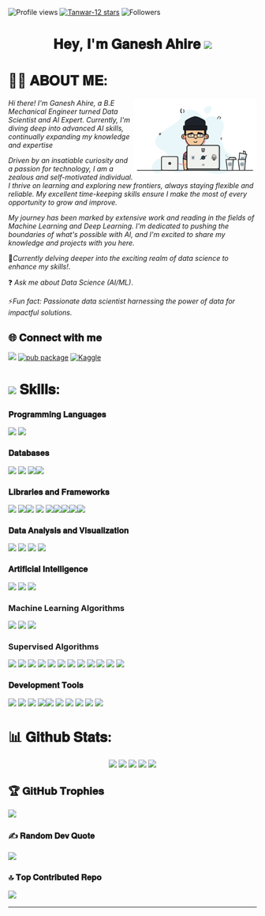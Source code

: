 ![Profile views](https://komarev.com/ghpvc/?username=GaneshAhire30&style=for-the-badge&color=013243 )
[![Tanwar-12 stars](https://img.shields.io/github/stars/GaneshAhire30?color=DAF7A6&style=for-the-badge&logo=https://github.com/GaneshAhire30/repo/raw/main/path/to/your/image.png)](https://github.com/GaneshAhire30?tab=repositories&sort=stargazers)
![Followers](https://img.shields.io/github/followers/GaneshAhire30?style=for-the-badge&color=013243)





<h1 align="center"> 𝐇𝐞𝐲, 𝐈'𝐦 𝐆𝐚𝐧𝐞𝐬𝐡 𝐀𝐡𝐢𝐫𝐞  <img src="https://media.giphy.com/media/hvRJCLFzcasrR4ia7z/giphy.gif" width="25px"></h1>

# 🙋‍♂️ 𝐀𝐁𝐎𝐔𝐓 𝐌𝐄:

<img align="right" alt="coding" width="250" src="https://github.com/GaneshAhire30/GaneshAhire30/blob/main/GH.gif">

*Hi there! I'm Ganesh Ahire, a B.E Mechanical Engineer turned Data Scientist and AI Expert. Currently, I'm diving deep into advanced AI skills, continually expanding my knowledge and expertise*

*Driven by an insatiable curiosity and a passion for technology, I am a zealous and self-motivated individual. I thrive on learning and exploring new frontiers, always staying flexible and reliable. My excellent time-keeping skills ensure I make the most of every opportunity to grow and improve.*

*My journey has been marked by extensive work and reading in the fields of Machine Learning and Deep Learning. I'm dedicated to pushing the boundaries of what's possible with AI, and I'm excited to share my knowledge and projects with you here.*

📝*Currently delving deeper into the exciting realm of data science to enhance my skills!*.

❓ *Ask me about Data Science (AI/ML)*.

⚡*Fun fact: Passionate data scientist harnessing the power of data for impactful solutions.*

## 🌐  𝐂𝐨𝐧𝐧𝐞𝐜𝐭 𝐰𝐢𝐭𝐡 𝐦𝐞


[![](https://img.shields.io/badge/Gmail-0077B5?style=for-the-badge&logo=gmail&logoColor=white)](mailto:ganeshahire783@gmail.com)
 [![pub package](https://img.shields.io/badge/LinkedIn-2F4F4F?style=for-the-badge&logo=linkedin&logoColor=white)](https://linkedin.com/in/https://www.linkedin.com/in/ganesh-ahire-8a9a31233)
 [![Kaggle](https://img.shields.io/badge/Kaggle-0077B5?style=for-the-badge&logo=kaggle&logoColor=white)](https://www.kaggle.com/ganeshahire0)


# <img src='https://user-images.githubusercontent.com/74038190/206662607-d9e7591e-bbf9-42f9-9386-29efc927bc16.gif' width="40">  𝐒𝐤𝐢𝐥𝐥𝐬: 

### 𝐏𝐫𝐨𝐠𝐫𝐚𝐦𝐦𝐢𝐧𝐠 𝐋𝐚𝐧𝐠𝐮𝐚𝐠𝐞𝐬
 <img src="https://img.shields.io/badge/Python-323330?style=for-the-badge&logo=Python&logoColor=white"/>  <img src="https://img.shields.io/badge/C%2B%2B-00599C?style=for-the-badge&logo=c%2B%2B&logoColor=white"/>

### 𝐃𝐚𝐭𝐚𝐛𝐚𝐬𝐞𝐬
 <img src="https://img.shields.io/badge/MySQL-005C84?style=for-the-badge&logo=mysql&logoColor=white"/> <img src="https://img.shields.io/badge/PostgreSQL-20232A?style=for-the-badge&logo=postgresql&logoColor=white"/> <img src="https://img.shields.io/badge/SQLite-07405E?style=for-the-badge&logo=sqlite&logoColor=white"/><img src="https://img.shields.io/badge/MongoDB-20232A?style=for-the-badge&logo=MongoDB&logoColor=white"/>

### 𝐋𝐢𝐛𝐫𝐚𝐫𝐢𝐞𝐬 𝐚𝐧𝐝 𝐅𝐫𝐚𝐦𝐞𝐰𝐨𝐫𝐤𝐬

<img src="https://img.shields.io/badge/Pandas-20232A?style=for-the-badge&logo=Pandas&logoColor=61DAFB"/> <img src="https://img.shields.io/badge/Numpy-0077B5?style=for-the-badge&logo=Numpy&logoColor=white"/><img src="https://img.shields.io/badge/Matplotlib-20232A?style=for-the-badge&logo=Pandas&logoColor=61DAFB"/>  <img src="https://img.shields.io/badge/Scikit-learn-0077B5?style=for-the-badge&logo=Scikit-learn&logoColor=white"/> <img src="https://img.shields.io/badge/Keras-20232A?style=for-the-badge&logo=Keras&logoColor=white"/><img src="https://img.shields.io/badge/Seaborn-0077B5?style=for-the-badge&logo=Seaborn&logoColor=61DAFB"/><img src="https://img.shields.io/badge/Regex-20232A?style=for-the-badge&logo=Regex&logoColor=white"/><img src="https://img.shields.io/badge/Tensorflow-0769AD?style=for-the-badge&logo=Tensorflow&logoColor=white"/><img src="https://img.shields.io/badge/Opencv-20232A?style=for-the-badge&logo=Opencv&logoColor=white"/>

### 𝐃𝐚𝐭𝐚 𝐀𝐧𝐚𝐥𝐲𝐬𝐢𝐬 𝐚𝐧𝐝 𝐕𝐢𝐬𝐮𝐚𝐥𝐢𝐳𝐚𝐭𝐢𝐨𝐧
 <img src="https://img.shields.io/badge/Statistics-0078D4?style=for-the-badge&logo=visual%20studio%20code&logoColor=white" /> <img src="https://img.shields.io/badge/Data Wranling-20232A?style=for-the-badge&logo=Data Wranling&logoColor=white" /> <img src="https://img.shields.io/badge/EDA-0078D4?style=for-the-badge&logo=Colab&logoColor=white" />  <img src="https://img.shields.io/badge/Tableau-20232A?style=for-the-badge&logo=Tableau&logoColor=white" />

###  𝐀𝐫𝐭𝐢𝐟𝐢𝐜𝐢𝐚𝐥 𝐈𝐧𝐭𝐞𝐥𝐥𝐢𝐠𝐞𝐧𝐜𝐞
<img src="https://img.shields.io/badge/Machine Learning-20232A?style=for-the-badge&logo=Machine learning%20XD&logoColor=#FF61F6"/> <img src="https://img.shields.io/badge/Deep learning-0056D2?style=for-the-badge&logo=Deep learning%20illustrator&logoColor=white"/> <img src="https://img.shields.io/badge/CNN-20232A?style=for-the-badge&logo=CNN&logoColor=white"/>

###  Machine Learning Algorithms
<img src="https://img.shields.io/badge/SUERVISED LEARNING-20232A?style=for-the-badge&logo=SUERVISED LEARNING%20XD&logoColor=#FF61F6"/> <img src="https://img.shields.io/badge/UNSUERVISED LEARNING-0056D2?style=for-the-badge&logo=UNSUERVISED LEARNING%20illustrator&logoColor=white"/> <img src="https://img.shields.io/badge/REINFORCEMENT LEARNING-20232A?style=for-the-badge&logo=/REINFORCEMENT LEARNING&logoColor=white"/>

###  Supervised Algorithms
<img src="https://img.shields.io/badge/LINEAR REGRESSION-20232A?style=for-the-badge&logo=LINEAR REGRESSION%20XD&logoColor=#FF61F6"/> <img src="https://img.shields.io/badge/LOGISTIC REGRESSION-0056D2?style=for-the-badge&logo=LOGISTIC REGRESSION%20illustrator&logoColor=white"/> <img src="https://img.shields.io/badge/KNN-20232A?style=for-the-badge&logo=KNN&logoColor=white"/> <img src="https://img.shields.io/badge/KNN-20232A?style=for-the-badge&logo=KNN&logoColor=white"/> <img src="https://img.shields.io/badge/KNN-20232A?style=for-the-badge&logo=KNN&logoColor=white"/> <img src="https://img.shields.io/badge/SVM-20232A?style=for-the-badge&logo=SVM&logoColor=white"/> <img src="https://img.shields.io/badge/DECISION TREE-20232A?style=for-the-badge&logo=DECISION TREE&logoColor=white"/> <img src="https://img.shields.io/badge/RANDOM FOREST-20232A?style=for-the-badge&logo=RANDOM FOREST&logoColor=white"/> <img src="https://img.shields.io/badge/XGBOOST-20232A?style=for-the-badge&logo=XGBOOST&logoColor=white"/> <img src="https://img.shields.io/badge/GRADIENT BOOSTING-20232A?style=for-the-badge&logo=GRADIENT BOOSTING&logoColor=white"/> <img src="https://img.shields.io/badge/BAGGING-20232A?style=for-the-badge&logo=BAGGING&logoColor=white"/> <img src="https://img.shields.io/badge/TIME SERIES FORECASTING-20232A?style=for-the-badge&logo=TIME SERIES FORECASTING&logoColor=white"/>

###  𝐃𝐞𝐯𝐞𝐥𝐨𝐩𝐦𝐞𝐧𝐭 𝐓𝐨𝐨𝐥𝐬
 <a href="https://github.com/Tanwar-12"><img src="https://img.shields.io/badge/GitHub-20232A?style=for-the-badge&logo=github&logoColor=white"/></a> <img src="https://img.shields.io/badge/GIT-005C84?style=for-the-badge&logo=git&logoColor=white"/> <img src="https://img.shields.io/badge/Notepad++-20232A?style=for-the-badge&logo=Notepad++&logoColor=white"/> </a> <img src="https://img.shields.io/badge/SUBLIME TEXT-005C84?style=for-the-badge&logo=sublimetext&logoColor=white"/><img src="https://img.shields.io/badge/VSCode-0078D4?style=for-the-badge&logo=visual%20studio%20code&logoColor=white" /> <img src="https://img.shields.io/badge/Jupyter Notebook-20232A?style=for-the-badge&logo=Jupyter Notebook&logoColor=white" /> <img src="https://img.shields.io/badge/Colab-0078D4?style=for-the-badge&logo=Colab&logoColor=white" />  <img src="https://img.shields.io/badge/Google_chrome-20232A?style=for-the-badge&logo=Google-chrome&logoColor=white" /> <img src="https://img.shields.io/badge/Pycharm-0078D4?style=for-the-badge&logo=visual%20studio%20code&logoColor=white" />  <img src="https://img.shields.io/badge/Replit-20232A?style=for-the-badge&logo=Replit&logoColor=white" /> 

# 📊 𝐆𝐢𝐭𝐡𝐮𝐛 𝐒𝐭𝐚𝐭𝐬:
 <div align="center">
<img height="180em" src="https://github-profile-summary-cards.vercel.app/api/cards/profile-details?username=GaneshAhire30&theme=github_dark" />
<img height="180em" src="https://github-profile-summary-cards.vercel.app/api/cards/repos-per-language?username=GaneshAhire30&theme=github_dark"  />
<img height="180em" src="https://github-profile-summary-cards.vercel.app/api/cards/most-commit-language?username=GaneshAhire30&theme=github_dark"  />
<img height="180em" src="https://github-profile-summary-cards.vercel.app/api/cards/stats?username=GaneshAhire30&theme=github_dark"/>
<img height="180em" src="https://github-profile-summary-cards.vercel.app/api/cards/productive-time?username=GaneshAhire30&theme=github_dark" />
</div>




## 🏆 𝐆𝐢𝐭𝐇𝐮𝐛 𝐓𝐫𝐨𝐩𝐡𝐢𝐞𝐬
![](https://github-profile-trophy.vercel.app/?username=PawarMukesh&theme=juicyfresh&no-frame=true&no-bg=false&margin-w=4)


### ✍️ 𝐑𝐚𝐧𝐝𝐨𝐦 𝐃𝐞𝐯 𝐐𝐮𝐨𝐭𝐞
![](https://quotes-github-readme.vercel.app/api?type=horizontal&theme=github_dark)

### 🔝 𝐓𝐨𝐩 𝐂𝐨𝐧𝐭𝐫𝐢𝐛𝐮𝐭𝐞𝐝 𝐑𝐞𝐩𝐨
![](https://github-contributor-stats.vercel.app/api?username=GaneshAhire30&limit=5&theme=gruvbox&combine_all_yearly_contributions=true)

---
